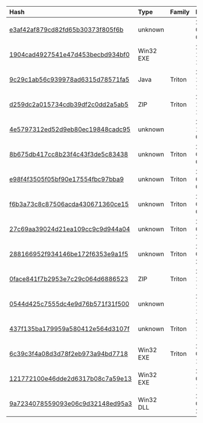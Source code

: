 |Hash|Type|Family|Frist_Seen|Name|
|:--|:--|:--|:--|:--|
|[e3af42af879cd82fd65b30373f805f6b](https://www.virustotal.com/gui/file/e3af42af879cd82fd65b30373f805f6b)|unknown||2019-08-17 00:48:30|repr.pyc|
|[1904cad4927541e47d453becbd934bf0](https://www.virustotal.com/gui/file/1904cad4927541e47d453becbd934bf0)|Win32 EXE||2018-12-20 12:59:31|/media/freddie/Seagate Expansion Drive/aptmalware/SampleLibraryAUG2019/Triton/XenotimeTritonNetExecImplant.bin|
|[9c29c1ab56c939978ad6315d78571fa5](https://www.virustotal.com/gui/file/9c29c1ab56c939978ad6315d78571fa5)|Java|Triton|2018-10-23 17:54:30|script_test.py|
|[d259dc2a015734cdb39df2c0dd2a5ab5](https://www.virustotal.com/gui/file/d259dc2a015734cdb39df2c0dd2a5ab5)|ZIP|Triton|2018-10-23 17:42:36|/media/freddie/Seagate Expansion Drive/aptmalware/SampleLibraryAUG2019/Triton/TRISIS-TRITON-HATMAN-master.zip|
|[4e5797312ed52d9eb80ec19848cadc95](https://www.virustotal.com/gui/file/4e5797312ed52d9eb80ec19848cadc95)|unknown||2018-10-17 02:27:39|/media/freddie/Seagate Expansion Drive/aptmalware/SampleLibraryAUG2019/Triton/TritonCRC.bin|
|[8b675db417cc8b23f4c43f3de5c83438](https://www.virustotal.com/gui/file/8b675db417cc8b23f4c43f3de5c83438)|unknown|Triton|2018-09-28 05:32:58|sh.pyc|
|[e98f4f3505f05bf90e17554fbc97bba9](https://www.virustotal.com/gui/file/e98f4f3505f05bf90e17554fbc97bba9)|unknown|Triton|2018-01-26 00:43:10|TS_cnames.pyc|
|[f6b3a73c8c87506acda430671360ce15](https://www.virustotal.com/gui/file/f6b3a73c8c87506acda430671360ce15)|unknown|Triton|2018-01-26 00:43:10|TsLow.pyc|
|[27c69aa39024d21ea109cc9c9d944a04](https://www.virustotal.com/gui/file/27c69aa39024d21ea109cc9c9d944a04)|unknown|Triton|2018-01-25 22:52:15|TsHi.pyc|
|[288166952f934146be172f6353e9a1f5](https://www.virustotal.com/gui/file/288166952f934146be172f6353e9a1f5)|unknown|Triton|2018-01-25 21:39:00|TsBase.pyc|
|[0face841f7b2953e7c29c064d6886523](https://www.virustotal.com/gui/file/0face841f7b2953e7c29c064d6886523)|ZIP|Triton|2017-12-22 12:53:22|VirusShare_0face841f7b2953e7c29c064d6886523|
|[0544d425c7555dc4e9d76b571f31f500](https://www.virustotal.com/gui/file/0544d425c7555dc4e9d76b571f31f500)|unknown||2017-12-22 12:38:09|inject.bin|
|[437f135ba179959a580412e564d3107f](https://www.virustotal.com/gui/file/437f135ba179959a580412e564d3107f)|unknown|Triton|2017-12-22 12:37:36|imain.bin|
|[6c39c3f4a08d3d78f2eb973a94bd7718](https://www.virustotal.com/gui/file/6c39c3f4a08d3d78f2eb973a94bd7718)|Win32 EXE|Triton|2017-08-29 18:21:39|myfile.exe|
|[121772100e46dde2d6317b08c7a59e13](https://www.virustotal.com/gui/file/121772100e46dde2d6317b08c7a59e13)|Win32 EXE||2014-08-12 11:28:13|cryptcat.exe|
|[9a7234078559093e06c9d32148ed95a3](https://www.virustotal.com/gui/file/9a7234078559093e06c9d32148ed95a3)|Win32 DLL||2009-03-29 23:16:46|C54_WRC-8.15_CryptoPP530Fips32.dll|
